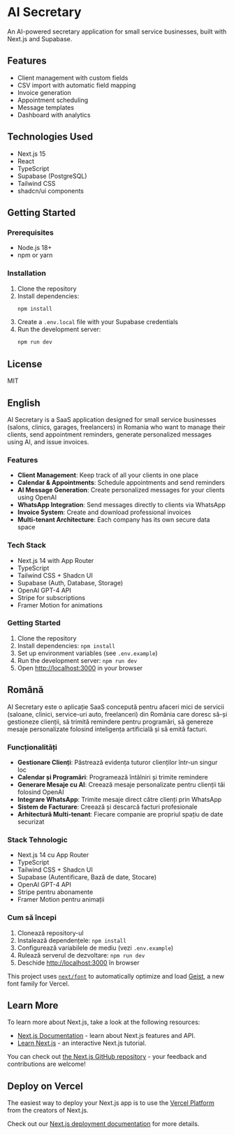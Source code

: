 # AI Secretary

An AI-powered secretary application for small service businesses, built with Next.js and Supabase.

## Features

- Client management with custom fields
- CSV import with automatic field mapping
- Invoice generation
- Appointment scheduling
- Message templates
- Dashboard with analytics

## Technologies Used

- Next.js 15
- React
- TypeScript
- Supabase (PostgreSQL)
- Tailwind CSS
- shadcn/ui components

## Getting Started

### Prerequisites

- Node.js 18+
- npm or yarn

### Installation

1. Clone the repository
2. Install dependencies:
   ```bash
   npm install
   ```
3. Create a `.env.local` file with your Supabase credentials
4. Run the development server:
   ```bash
   npm run dev
   ```

## License

MIT

## English

AI Secretary is a SaaS application designed for small service businesses (salons, clinics, garages, freelancers) in Romania who want to manage their clients, send appointment reminders, generate personalized messages using AI, and issue invoices.

### Features

- **Client Management**: Keep track of all your clients in one place
- **Calendar & Appointments**: Schedule appointments and send reminders
- **AI Message Generation**: Create personalized messages for your clients using OpenAI
- **WhatsApp Integration**: Send messages directly to clients via WhatsApp
- **Invoice System**: Create and download professional invoices
- **Multi-tenant Architecture**: Each company has its own secure data space

### Tech Stack

- Next.js 14 with App Router
- TypeScript
- Tailwind CSS + Shadcn UI
- Supabase (Auth, Database, Storage)
- OpenAI GPT-4 API
- Stripe for subscriptions
- Framer Motion for animations

### Getting Started

1. Clone the repository
2. Install dependencies: `npm install`
3. Set up environment variables (see `.env.example`)
4. Run the development server: `npm run dev`
5. Open [http://localhost:3000](http://localhost:3000) in your browser

## Română

AI Secretary este o aplicație SaaS concepută pentru afaceri mici de servicii (saloane, clinici, service-uri auto, freelanceri) din România care doresc să-și gestioneze clienții, să trimită remindere pentru programări, să genereze mesaje personalizate folosind inteligența artificială și să emită facturi.

### Funcționalități

- **Gestionare Clienți**: Păstrează evidența tuturor clienților într-un singur loc
- **Calendar și Programări**: Programează întâlniri și trimite remindere
- **Generare Mesaje cu AI**: Creează mesaje personalizate pentru clienții tăi folosind OpenAI
- **Integrare WhatsApp**: Trimite mesaje direct către clienți prin WhatsApp
- **Sistem de Facturare**: Creează și descarcă facturi profesionale
- **Arhitectură Multi-tenant**: Fiecare companie are propriul spațiu de date securizat

### Stack Tehnologic

- Next.js 14 cu App Router
- TypeScript
- Tailwind CSS + Shadcn UI
- Supabase (Autentificare, Bază de date, Stocare)
- OpenAI GPT-4 API
- Stripe pentru abonamente
- Framer Motion pentru animații

### Cum să începi

1. Clonează repository-ul
2. Instalează dependențele: `npm install`
3. Configurează variabilele de mediu (vezi `.env.example`)
4. Rulează serverul de dezvoltare: `npm run dev`
5. Deschide [http://localhost:3000](http://localhost:3000) în browser

This project uses [`next/font`](https://nextjs.org/docs/app/building-your-application/optimizing/fonts) to automatically optimize and load [Geist](https://vercel.com/font), a new font family for Vercel.

## Learn More

To learn more about Next.js, take a look at the following resources:

- [Next.js Documentation](https://nextjs.org/docs) - learn about Next.js features and API.
- [Learn Next.js](https://nextjs.org/learn) - an interactive Next.js tutorial.

You can check out [the Next.js GitHub repository](https://github.com/vercel/next.js) - your feedback and contributions are welcome!

## Deploy on Vercel

The easiest way to deploy your Next.js app is to use the [Vercel Platform](https://vercel.com/new?utm_medium=default-template&filter=next.js&utm_source=create-next-app&utm_campaign=create-next-app-readme) from the creators of Next.js.

Check out our [Next.js deployment documentation](https://nextjs.org/docs/app/building-your-application/deploying) for more details.
